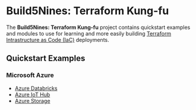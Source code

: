 # Build5Nines: Terraform Kung-fu

The **Build5Nines: Terraform Kung-fu** project contains quickstart examples and modules to use for learning and more easily building [Terraform](https://build5nines.com/get-started-with-terraform-on-microsoft-azure/) [Intrastructure as Code (IaC)](https://build5nines.com/what-is-infrastructure-as-code/) deployments.

## Quickstart Examples

### Microsoft Azure

- [Azure Databricks](azure/quickstarts/azure-databricks/readme.md)
- [Azure IoT Hub](azure/quickstarts/azure-iot-hub/readme.md)
- [Azure Storage](azure/quickstarts/azure-storage/readme.md)
